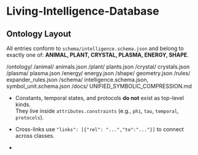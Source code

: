 # Living-Intelligence-Database

## Ontology Layout

All entries conform to `schema/intelligence.schema.json` and belong to exactly one of:
**ANIMAL, PLANT, CRYSTAL, PLASMA, ENERGY, SHAPE**.

/ontology/
/animal/   animals.json
/plant/    plants.json
/crystal/  crystals.json
/plasma/   plasma.json
/energy/   energy.json
/shape/    geometry.json
/rules/      expander_rules.json
/schema/     intelligence.schema.json, symbol_unit.schema.json
/docs/       UNIFIED_SYMBOLIC_COMPRESSION.md

- Constants, temporal states, and protocols **do not** exist as top-level kinds.  
  They live inside `attributes.constraints` (e.g., `phi`, `tau`, `temporal`, `protocols`).

- Cross-links use `"links": [{"rel": "...","to":"..."}]` to connect across classes.

- 

